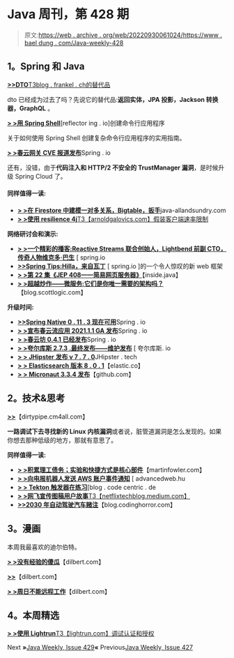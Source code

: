 # Java 周刊，第 428 期

> 原文:[https://web . archive . org/web/20220930061024/https://www . bael dung . com/Java-weekly-428](https://web.archive.org/web/20220930061024/https://www.baeldung.com/java-weekly-428)

## **1。Spring 和 Java**

[**>>DTO**T3blog . frankel . ch的替代品](https://web.archive.org/web/20220524060602/https://blog.frankel.ch/alternatives-dto/)

dto 已经成为过去了吗？先说它的替代品:**返回实体，JPA 投影，Jackson 转换器，GraphQL** 。

[**> >用 Spring Shell**](https://web.archive.org/web/20220524060602/https://reflectoring.io/spring-shell/)[reflector ing . io]创建命令行应用程序

关于如何使用 Spring Shell 创建复杂命令行应用程序的实用指南。

[**> >春云网关 CVE 报道发布**](https://web.archive.org/web/20220524060602/https://spring.io/blog/2022/03/01/spring-cloud-gateway-cve-reports-published)Spring . io

还有，没错，由于**代码注入和 HTTP/2 不安全的 TrustManager 漏洞**，是时候升级 Spring Cloud 了。

#### **同样值得一读:**

*   [**> >在 Firestore 中建模一对多关系，Bigtable，扳手**](https://web.archive.org/web/20220524060602/http://www.java-allandsundry.com/2022/03/modeling-one-to-many-relation-in.html)java-allandsundry.com
*   [**> >使用 resilience 4j**T3【arnoldgalovics.com】假装客户端速率限制](https://web.archive.org/web/20220524060602/https://arnoldgalovics.com/feign-rate-limiter-resilience4j/)

**网络研讨会和演示:**

*   [**> >一个精彩的播客:Reactive Streams 联合创始人，Lightbend 前副 CTO，传奇人物维克多·巴生**](https://web.archive.org/web/20220524060602/https://spring.io/blog/2022/03/03/a-bootiful-podcast-reactive-streams-cofounder-former-deputy-cto-at-lightbend-and-legend-viktor-klang) [ spring.io
*   [**>>Spring Tips:Hilla，来自瓦丁**](https://web.archive.org/web/20220524060602/https://spring.io/blog/2022/03/09/spring-tips-hilla-an-amazing-new-web-framework-from-vaadin) [ spring.io ]的一个令人惊叹的新 web 框架
*   [**> >第 22 集《JEP 408——简易网页服务器》**](https://web.archive.org/web/20220524060602/https://inside.java/2022/03/04/podcast-022/)【inside.java】
*   [**> >超越炒作——微服务:它们是你唯一需要的架构吗？**](https://web.archive.org/web/20220524060602/https://blog.scottlogic.com/2022/03/08/beyond-the-hype-microservices.html)【blog.scottlogic.com】

**升级时间:**

*   [**>>Spring Native 0 . 11 . 3 现在可用**](https://web.archive.org/web/20220524060602/https://spring.io/blog/2022/03/01/spring-native-0-11-3-available-now)Spring . io
*   [**> >宣布春云流应用 2021.1.1 GA 发布**](https://web.archive.org/web/20220524060602/https://spring.io/blog/2022/03/07/announcing-spring-cloud-stream-applications-2021-1-1-ga-release)Spring . io
*   [**> >春云坊 0.4.1 已经发布**](https://web.archive.org/web/20220524060602/https://spring.io/blog/2022/03/04/spring-cloud-square-0-4-1-has-been-released)Spring . io
*   [**> >夸尔库斯 2.7.3 .最终发布——维护发布**](https://web.archive.org/web/20220524060602/https://quarkus.io/blog/quarkus-2-7-3-final-released/) [ 夸尔库斯. io
*   [**> > JHipster 发布 v 7 . 7 . 0**](https://web.archive.org/web/20220524060602/https://www.jhipster.tech/2022/02/27/jhipster-release-7.7.0.html)JHipster . tech
*   [**> > Elasticsearch 版本 8 . 0 . 1**](https://web.archive.org/web/20220524060602/https://www.elastic.co/guide/en/elasticsearch/reference/current/release-notes-8.0.1.html)【elastic.co】
*   [**> > Micronaut 3.3.4 发布**](https://web.archive.org/web/20220524060602/https://github.com/micronaut-projects/micronaut-core/releases)【github.com】

## **2。技术&思考**

[**>>**](https://web.archive.org/web/20220524060602/https://dirtypipe.cm4all.com/)【dirtypipe.cm4all.com】

**一路调试下去寻找新的 Linux 内核漏洞**或者说，脏管道漏洞是怎么发现的。如果你想去那种低级的地方，那就有意思了。

**同样值得一读:**

*   [**> >积累理工债务；实验和快捷方式是核心部件**](https://web.archive.org/web/20220524060602/https://martinfowler.com/articles/bottlenecks-of-scaleups/01-tech-debt.html)【martinfowler.com】
*   [**> >向电报机器人发送 AWS 账户事件通知**](https://web.archive.org/web/20220524060602/https://advancedweb.hu/send-notifications-to-a-telegram-bot-for-events-in-an-aws-account/) [ advancedweb.hu
*   [**> > Tekton 触发器在练习**](https://web.archive.org/web/20220524060602/https://blog.codecentric.de/en/2022/03/tekton-triggers-in-practice/)[blog . code centric . de
*   [**> >网飞宣传图稿用户故事**T3【netflixtechblog.medium.com】](https://web.archive.org/web/20220524060602/https://netflixtechblog.medium.com/netflix-promotional-artwork-user-story-202be5e23664)
*   [**>>2030 年自动驾驶汽车赌注**](https://web.archive.org/web/20220524060602/https://blog.codinghorror.com/the-2030-self-driving-car-bet/)【blog.codinghorror.com】

## **3。漫画**

本周我最喜欢的迪尔伯特。

[**> >没有经验的傻瓜**](https://web.archive.org/web/20220524060602/https://dilbert.com/strip/2022-03-09)【dilbert.com】

[**>>**](https://web.archive.org/web/20220524060602/https://dilbert.com/strip/2022-03-08)【dilbert.com】

[**> >周日不能远程工作**](https://web.archive.org/web/20220524060602/https://dilbert.com/strip/2022-03-06)【dilbert.com】

## **4。本周精选**

[**> >使用 Lightrun**T3【lightrun.com】调试认证和授权](/web/20220524060602/https://www.baeldung.com/lightrun-jw1)

Next **»**[Java Weekly, Issue 429](/web/20220524060602/https://www.baeldung.com/java-weekly-429)**«** Previous[Java Weekly, Issue 427](/web/20220524060602/https://www.baeldung.com/java-weekly-427)